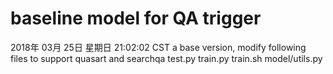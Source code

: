 # baseline model for QA trigger
2018年 03月 25日 星期日 21:02:02 CST
a base version, modify following files to support quasart and searchqa
test.py
train.py
train.sh
model/utils.py
